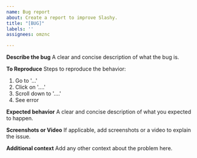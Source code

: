 ```yaml
---
name: Bug report
about: Create a report to improve Slashy.
title: "[BUG]"
labels: ''
assignees: omznc

---
```


**Describe the bug**
A clear and concise description of what the bug is.

**To Reproduce**
Steps to reproduce the behavior:

1. Go to '...'
2. Click on '....'
3. Scroll down to '....'
4. See error

**Expected behavior**
A clear and concise description of what you expected to happen.

**Screenshots or Video**
If applicable, add screenshots or a video to explain the issue.

**Additional context**
Add any other context about the problem here.

